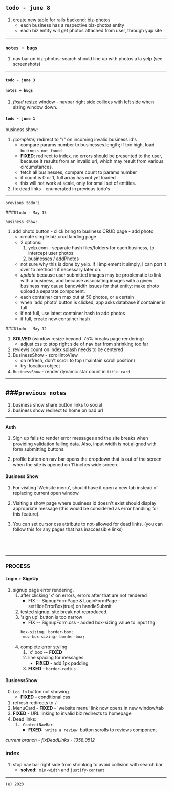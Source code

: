 ## `todo - june 8`

1. create new table for rails backend: biz-photos
   - each business has a respective biz-photos entity
   - each biz entity will get photos attached from user, through yup site

---

### `notes + bugs`

1. nav bar on biz-photos: search should line up with photos a la yelp (see screenshots)

---

#### `todo - june 3`

#### `notes + bugs`

1. _fixed_ resize window - navbar right side collides with left side when sizing window down.

#### `todo - june 1`

business show:

1. _(complete)_ redirect to "/" on incoming invalid business id's
   - compare params number to businesses.length; if too high, load `business not found`
   - **FIXED**: redirect to index. no errors should be presented to the user, because it results from an invalid url, which may result from various circumstances.
   - fetch all businesses, compare count to params number
   - if count is 0 or 1, full array has not yet loaded
   - this will not work at scale, only for small set of entities.
2. fix dead links - enumerated in previous todo's

---

`previous todo's`

<!-- copied from may 15 -->

####`todo - May 15`

`business show:`

1. add photo button - click
   bring to business CRUD page - add photo
   - create simple biz crud landing page
   - 2 options:
     1. yelp.com - separate hash files/folders for each business,
        to intercept user photos
     2. businesses / addPhotos
   - not sure why this is done by yelp. if I implement it simply,
     I can port it over to method 1 if necessary later on.
   - _update_ because user submitted images may be problematic to link with a business, and because associating images with a given business may cause bandwidth issues for that entity: make photo upload a separate component.
   - each container can max out at 50 photos, or a certain
   - when 'add photo' button is clicked, app asks database if container is full
   - if not full, use latest container hash to add photos
   - if full, create new container hash

####`todo - May 12`

1. **SOLVED** (window resize beyond .75% breaks page rendering)
   - adjust css to stop right side of nav bar from shrinking too far
2. reviews count on index splash needs to be centered
3. BusinessShow - scrollIntoView
   - on refresh, don't scroll to top (maintain scroll position)
   - try: location object
4. `BusinessShow` - render dynamic star count in `title card`

---

## ###`previous notes`

1. business show share button links to social
2. business show redirect to home on bad url

---

#### Auth

1. Sign up fails to render error messages and the site breaks when providing validation failing data. Also, input width is not aligned with form submitting buttons.

2. profile button on nav bar opens the dropdown that is out of the screen when the site is opened on 11 inches wide screen.

#### Business Show

1. For visiting 'Website menu', should have it open a new tab instead of replacing current open window.

2. Visiting a show page where business id doesn't exist should display appropriate message (this would be considered as error handling for this feature).

3. You can set cursor css attribute to not-allowed for dead links. (you can follow this for any pages that has inaccessible links)

## &nbsp;

---

### PROCESS

#### Login + SignUp

1. signup page error rendering.
   1. after clicking 'x' on errors, errors after that are not rendered
      - FIX -- SignupFormPage & LoginFormPage - setHideErrorBox(true) on handleSubmit
   2. tested signup. site break not reproduced.
   3. 'sign up' button is too narrow
      - FIX -- SignupForm.css - added box-sizing value to input tag
      ```css
      box-sizing: border-box;
      -moz-box-sizing: border-box;
      ```
   4. complete error styling
      1. 'x' box -- **FIXED**
      2. line spacing for messages
         - **FIXED** - add 1px padding
      3. **FIXED** - `border-radius`

#### BusinessShow

0. `Log In` button not showing
   - **FIXED** - conditional css
1. refresh redirects to `/`
2. MenuCard - **FIXED** - 'website menu' link now opens in new window/tab
3. **FIXED** - URL linking to invalid biz redirects to homepage
4. Dead links:
   1. ` ContentNavBar`
      - **FIXED:**&nbsp; `write a review`&nbsp; button scrolls to reviews component

_current branch - fixDeadLinks - 1358.0512_

### index

1. stop nav bar right side from shrinking to avoid collision with search bar
   - **solved:**&nbsp; `min-width` and `justify-content`

---

`(e) 2023`
